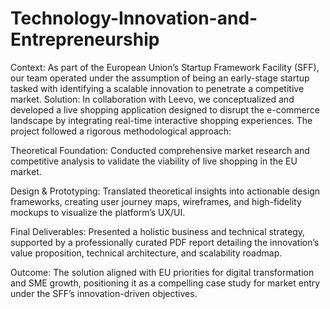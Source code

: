 # Technology-Innovation-and-Entrepreneurship
Context: As part of the European Union’s Startup Framework Facility (SFF), our team operated under the assumption of being an early-stage startup tasked with identifying a scalable innovation to penetrate a competitive market.
Solution: In collaboration with Leevo, we conceptualized and developed a live shopping application designed to disrupt the e-commerce landscape by integrating real-time interactive shopping experiences. The project followed a rigorous methodological approach:

Theoretical Foundation: Conducted comprehensive market research and competitive analysis to validate the viability of live shopping in the EU market.

Design & Prototyping: Translated theoretical insights into actionable design frameworks, creating user journey maps, wireframes, and high-fidelity mockups to visualize the platform’s UX/UI.

Final Deliverables: Presented a holistic business and technical strategy, supported by a professionally curated PDF report detailing the innovation’s value proposition, technical architecture, and scalability roadmap.

Outcome: The solution aligned with EU priorities for digital transformation and SME growth, positioning it as a compelling case study for market entry under the SFF’s innovation-driven objectives.
